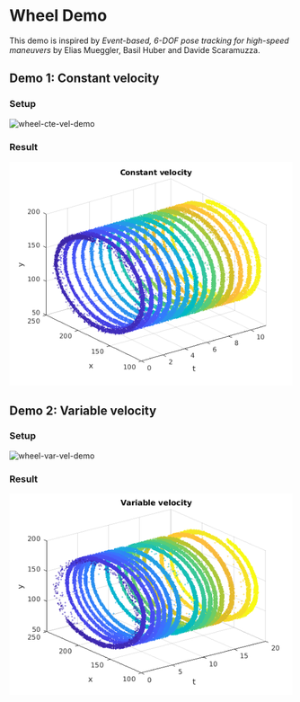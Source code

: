 # Wheel Demo

This demo is inspired by *Event-based, 6-DOF pose tracking for high-speed maneuvers* by Elias Mueggler, Basil Huber and Davide Scaramuzza.

## Demo 1: Constant velocity
### Setup
![wheel-cte-vel-demo](figures/wheel-cte-vel-demo.gif)

### Result
![wheel-plot-1](figures/wheel-plot-1.png)

## Demo 2: Variable velocity
### Setup
![wheel-var-vel-demo](figures/wheel-var-vel-demo.gif)

### Result
![wheel-plot-2](figures/wheel-plot-2.png)
